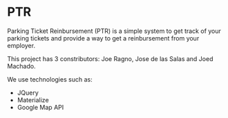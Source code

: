 # PTR

Parking Ticket Reinbursement (PTR) is a simple system to get track of your parking tickets and provide a way to get a reinbursement from your employer.

This project has 3 constributors: Joe Ragno, Jose de las Salas and Joed Machado.

We use technologies such as:
  * JQuery
  * Materialize
  * Google Map API
